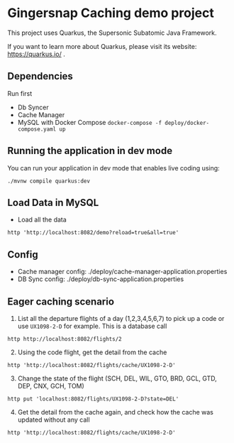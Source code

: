 # Gingersnap Caching demo project

This project uses Quarkus, the Supersonic Subatomic Java Framework.

If you want to learn more about Quarkus, please visit its website: https://quarkus.io/ .

## Dependencies

Run first

* Db Syncer
* Cache Manager
* MySQL with Docker Compose `docker-compose -f deploy/docker-compose.yaml up`

## Running the application in dev mode

You can run your application in dev mode that enables live coding using:
```shell script
./mvnw compile quarkus:dev
```

## Load Data in MySQL

* Load all the data 
```shell
http 'http://localhost:8082/demo?reload=true&all=true'
```

## Config 

* Cache manager config: ./deploy/cache-manager-application.properties
* DB Sync config: ./deploy/db-sync-application.properties

## Eager caching scenario

1. List all the departure flights of a day (1,2,3,4,5,6,7) to pick up a code or use `UX1098-2-D` for example. This is a database call
```shell
http http://localhost:8082/flights/2 
```

2. Using the code flight, get the detail from the cache 
```shell
http 'http://localhost:8082/flights/cache/UX1098-2-D' 
```

3. Change the state of the flight (SCH, DEL, WIL, GTO, BRD, GCL, GTD, DEP, CNX, GCH, TOM)
```shell
http put 'localhost:8082/flights/UX1098-2-D?state=DEL' 
```

4. Get the detail from the cache again, and check how the cache was updated without any call
```shell
http 'http://localhost:8082/flights/cache/UX1098-2-D' 
```
